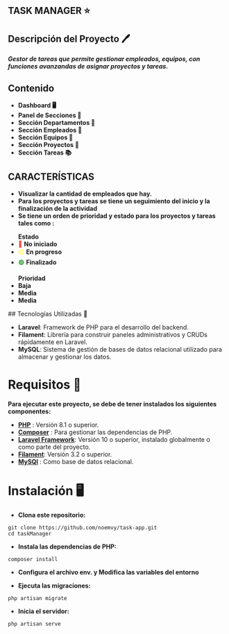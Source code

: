 
## TASK MANAGER ⭐ 

## Descripción del Proyecto 🖊️

**_Gestor de tareas que permite gestionar empleados, equipos, con funciones avanzandas de asignar proyectos y tareas._**

 ## Contenido 
 - **Dashboard 🖥️**
 - **Panel de Secciones 🔎**
 - **Sección Departamentos 🏢**
 - **Sección Empleados 👤**
 - **Sección Equipos 👥**
 - **Sección Proyectos 📂**
 - **Sección Tareas 📚**

## CARACTERÍSTICAS
- **Visualizar la cantidad de empleados que hay.**
- **Para los proyectos y tareas se tiene un seguimiento del inicio y la finalización de la actividad**
- **Se tiene un orden de prioridad y estado para los proyectos y tareas tales como :**
<ul>
 <strong>Estado</strong>
  <li><span style="color: red;">🔴</span> <strong>No iniciado</strong></li>
  <li><span style="color: yellow;">🟡</span> <strong>En progreso</strong></li>
  <li><span style="color: green;">🟢</span> <strong>Finalizado</strong></li>
</ul>  
<ul>
<strong>Prioridad</strong>
<li><strong>Baja</strong></li>
<li><strong>Media</strong></li>
<li><strong>Media</strong></li>
</ul>  
## Tecnologías Utilizadas 🔎

- **Laravel**: Framework de PHP para el desarrollo del backend.
- **Filament**: Librería para construir paneles administrativos y CRUDs rápidamente en Laravel.
- **MySQL**: Sistema de gestión de bases de datos relacional utilizado para almacenar y gestionar los datos.

# Requisitos 📕

**Para ejecutar este proyecto, se debe de tener instalados los siguientes componentes:**

- **[PHP](https://www.php.net/)** : Versión 8.1 o superior.
- **[Composer](https://getcomposer.org/)** : Para gestionar las dependencias de PHP.
- **[Laravel Framework](https://laravel.com/docs/11.x/installation)**: Versión 10 o superior, instalado globalmente o como parte del proyecto.
- **[Filament](https://filamentphp.com/docs/3.x/panels/installation)**: Versión 3.2 o superior.
- **[MySQl](https://dev.mysql.com/downloads/installer/)** : Como base de datos relacional.

# Instalación 🖥️
- **Clona este repositorio:**
```
git clone https://github.com/noemvy/task-app.git
cd taskManager
```
- **Instala las dependencias de PHP:**
```
composer install
```
- **Configura el archivo env. y Modifica las variables del entorno**

- **Ejecuta las migraciones:** 
```
php artisan migrate 
```
- **Inicia el servidor:**
```
php artisan serve
```



